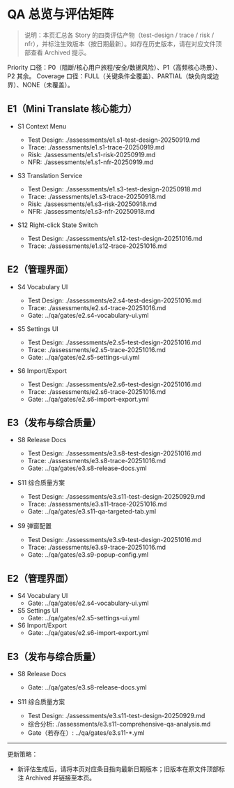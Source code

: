 # QA 总览与评估矩阵

> 说明：本页汇总各 Story 的四类评估产物（test-design / trace / risk / nfr），并标注生效版本（按日期最新）。如存在历史版本，请在对应文件顶部查看 Archived 提示。

Priority 口径：P0（阻断/核心用户旅程/安全/数据风险）、P1（高频核心场景）、P2 其余。
Coverage 口径：FULL（关键条件全覆盖）、PARTIAL（缺负向或边界）、NONE（未覆盖）。

## E1（Mini Translate 核心能力）

- S1 Context Menu
  - Test Design: ./assessments/e1.s1-test-design-20250919.md
  - Trace: ./assessments/e1.s1-trace-20250919.md
  - Risk: ./assessments/e1.s1-risk-20250919.md
  - NFR: ./assessments/e1.s1-nfr-20250919.md

- S3 Translation Service
  - Test Design: ./assessments/e1.s3-test-design-20250918.md
  - Trace: ./assessments/e1.s3-trace-20250918.md
  - Risk: ./assessments/e1.s3-risk-20250918.md
  - NFR: ./assessments/e1.s3-nfr-20250918.md

- S12 Right-click State Switch
  - Test Design: ./assessments/e1.s12-test-design-20251016.md
  - Trace: ./assessments/e1.s12-trace-20251016.md

## E2（管理界面）

- S4 Vocabulary UI
  - Test Design: ./assessments/e2.s4-test-design-20251016.md
  - Trace: ./assessments/e2.s4-trace-20251016.md
  - Gate: ../qa/gates/e2.s4-vocabulary-ui.yml

- S5 Settings UI
  - Test Design: ./assessments/e2.s5-test-design-20251016.md
  - Trace: ./assessments/e2.s5-trace-20251016.md
  - Gate: ../qa/gates/e2.s5-settings-ui.yml

- S6 Import/Export
  - Test Design: ./assessments/e2.s6-test-design-20251016.md
  - Trace: ./assessments/e2.s6-trace-20251016.md
  - Gate: ../qa/gates/e2.s6-import-export.yml

## E3（发布与综合质量）

- S8 Release Docs
  - Test Design: ./assessments/e3.s8-test-design-20251016.md
  - Trace: ./assessments/e3.s8-trace-20251016.md
  - Gate: ../qa/gates/e3.s8-release-docs.yml

- S11 综合质量方案
  - Test Design: ./assessments/e3.s11-test-design-20250929.md
  - Trace: ./assessments/e3.s11-trace-20251016.md
  - Gate: ../qa/gates/e3.s11-qa-targeted-tab.yml

- S9 弹窗配置
  - Test Design: ./assessments/e3.s9-test-design-20251016.md
  - Trace: ./assessments/e3.s9-trace-20251016.md
  - Gate: ../qa/gates/e3.s9-popup-config.yml

## E2（管理界面）

- S4 Vocabulary UI
  - Gate: ../qa/gates/e2.s4-vocabulary-ui.yml
- S5 Settings UI
  - Gate: ../qa/gates/e2.s5-settings-ui.yml
- S6 Import/Export
  - Gate: ../qa/gates/e2.s6-import-export.yml

## E3（发布与综合质量）

- S8 Release Docs
  - Gate: ../qa/gates/e3.s8-release-docs.yml

- S11 综合质量方案
  - Test Design: ./assessments/e3.s11-test-design-20250929.md
  - 综合分析: ./assessments/e3.s11-comprehensive-qa-analysis.md
  - Gate（若存在）: ../qa/gates/e3.s11-*.yml

---

更新策略：
- 新评估生成后，请将本页对应条目指向最新日期版本；旧版本在原文件顶部标注 Archived 并链接至本页。

